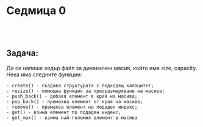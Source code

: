 # **Седмица 0**
<br />
<br />

## Задача:

Да се напише хедър файл за динамичен масив, който има size, capacity. Нека има следните функции:

	- create() - създава структурата с подходящ капацитет;
	- resize() - помощна функция за преоразмеряване на масива;
	- push_back() - добавя елемент в края на масива;
	- pop_back() - премахва елемент от края на масива;
	- remove() - премахва елемент на подаден индекс;
	- get() - взима елемент по подаден индекс;
    - get_max() - взима най-големия елемент в масива

<br />
<br />